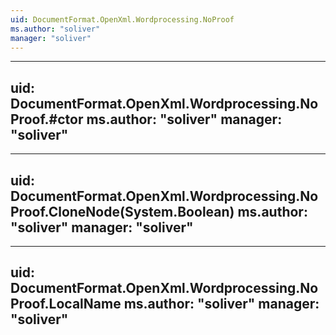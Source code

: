 ```yaml
---
uid: DocumentFormat.OpenXml.Wordprocessing.NoProof
ms.author: "soliver"
manager: "soliver"
---
```


---
uid: DocumentFormat.OpenXml.Wordprocessing.NoProof.#ctor
ms.author: "soliver"
manager: "soliver"
---

---
uid: DocumentFormat.OpenXml.Wordprocessing.NoProof.CloneNode(System.Boolean)
ms.author: "soliver"
manager: "soliver"
---

---
uid: DocumentFormat.OpenXml.Wordprocessing.NoProof.LocalName
ms.author: "soliver"
manager: "soliver"
---
